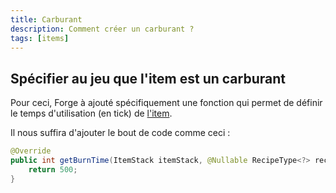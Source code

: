 ```yaml
---
title: Carburant
description: Comment créer un carburant ?
tags: [items]
---
```


## Spécifier au jeu que l'item est un carburant

Pour ceci, Forge à ajouté spécifiquement une fonction qui permet de définir le temps d'utilisation (en tick) de [l'item](basic).

Il nous suffira d'ajouter le bout de code comme ceci :

```java
@Override
public int getBurnTime(ItemStack itemStack, @Nullable RecipeType<?> recipeType) {
    return 500;
}
```